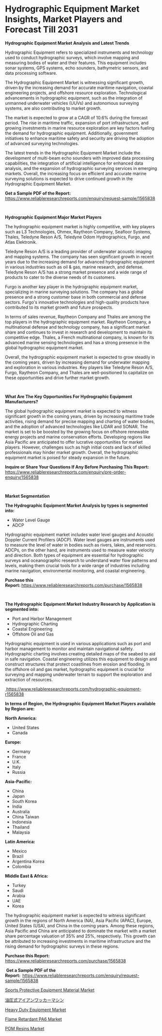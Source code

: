 <p><h1>Hydrographic Equipment Market Insights, Market Players and Forecast Till 2031</h1></p><p><strong>Hydrographic Equipment Market Analysis and Latest Trends</strong></p>
<p><p>Hydrographic Equipment refers to specialized instruments and technology used to conduct hydrographic surveys, which involve mapping and measuring bodies of water and their features. This equipment includes sonar systems, GPS systems, echo sounders, bathymetric sensors, and data processing software. </p><p>The Hydrographic Equipment Market is witnessing significant growth, driven by the increasing demand for accurate maritime navigation, coastal engineering projects, and offshore resource exploration. Technological advancements in hydrographic equipment, such as the integration of unmanned underwater vehicles (UUVs) and autonomous surveying systems, are also contributing to market growth.</p><p>The market is expected to grow at a CAGR of 10.6% during the forecast period. The rise in maritime traffic, expansion of port infrastructure, and growing investments in marine resource exploration are key factors fueling the demand for hydrographic equipment. Additionally, government initiatives to enhance maritime safety and security are driving the adoption of advanced surveying technologies.</p><p>The latest trends in the Hydrographic Equipment Market include the development of multi-beam echo sounders with improved data processing capabilities, the integration of artificial intelligence for enhanced data analysis, and the expansion of hydrographic surveying services in emerging markets. Overall, the increasing focus on efficient and accurate marine surveying solutions is expected to drive continued growth in the Hydrographic Equipment Market.</p></p>
<p><strong>Get a Sample PDF of the Report:&nbsp;</strong> <a href="https://www.reliableresearchreports.com/enquiry/request-sample/1565838">https://www.reliableresearchreports.com/enquiry/request-sample/1565838</a></p>
<p>&nbsp;</p>
<p><strong>Hydrographic Equipment Major Market Players</strong></p>
<p><p>The hydrographic equipment market is highly competitive, with key players such as L3 Technologies, Ohmex, Raytheon Company, Seafloor Systems, Thales, Teledyne Reson A/S, Teledyne Odom Hydrographics, Furgo, and Atlas Elektronik. </p><p>Teledyne Reson A/S is a leading provider of underwater acoustic imaging and mapping systems. The company has seen significant growth in recent years due to the increasing demand for advanced hydrographic equipment in various industries such as oil & gas, marine research, and defense. Teledyne Reson A/S has a strong market presence and a wide range of products to cater to the diverse needs of its customers.</p><p>Furgo is another key player in the hydrographic equipment market, specializing in marine surveying solutions. The company has a global presence and a strong customer base in both commercial and defense sectors. Furgo's innovative technologies and high-quality products have contributed to its market growth and future prospects.</p><p>In terms of sales revenue, Raytheon Company and Thales are among the top players in the hydrographic equipment market. Raytheon Company, a multinational defense and technology company, has a significant market share and continues to invest in research and development to maintain its competitive edge. Thales, a French multinational company, is known for its advanced marine sensing technologies and has a strong presence in the global hydrographic equipment market.</p><p>Overall, the hydrographic equipment market is expected to grow steadily in the coming years, driven by increasing demand for underwater mapping and exploration in various industries. Key players like Teledyne Reson A/S, Furgo, Raytheon Company, and Thales are well-positioned to capitalize on these opportunities and drive further market growth.</p></p>
<p>&nbsp;</p>
<p><strong>What Are The Key Opportunities For Hydrographic Equipment Manufacturers?</strong></p>
<p><p>The global hydrographic equipment market is expected to witness significant growth in the coming years, driven by increasing maritime trade activities, rising demand for precise mapping and charting of water bodies, and the adoption of advanced technologies like LiDAR and SONAR. The market is set to be boosted by the growing focus on offshore renewable energy projects and marine conservation efforts. Developing regions like Asia Pacific are anticipated to offer lucrative opportunities for market players. However, challenges such as high initial costs and lack of skilled professionals may hinder market growth. Overall, the hydrographic equipment market is poised for steady expansion in the future.</p></p>
<p><strong>Inquire or Share Your Questions If Any Before Purchasing This Report:</strong> <a href="https://www.reliableresearchreports.com/enquiry/pre-order-enquiry/1565838">https://www.reliableresearchreports.com/enquiry/pre-order-enquiry/1565838</a></p>
<p>&nbsp;</p>
<p><strong>Market Segmentation</strong></p>
<p><strong>The Hydrographic Equipment Market Analysis by types is segmented into:</strong></p>
<p><ul><li>Water Level Gauge</li><li>ADCP</li></ul></p>
<p><p>Hydrographic equipment market includes water level gauges and Acoustic Doppler Current Profilers (ADCP). Water level gauges are instruments used to measure the level of water in bodies such as rivers, lakes, and reservoirs. ADCPs, on the other hand, are instruments used to measure water velocity and direction. Both types of equipment are essential for hydrographic surveys and oceanographic research to understand water flow patterns and levels, making them crucial tools for a wide range of industries including marine navigation, environmental monitoring, and coastal engineering.</p></p>
<p><strong>Purchase this Report:&nbsp;</strong><a href="https://www.reliableresearchreports.com/purchase/1565838">https://www.reliableresearchreports.com/purchase/1565838</a></p>
<p>&nbsp;</p>
<p><strong>The Hydrographic Equipment Market Industry Research by Application is segmented into:</strong></p>
<p><ul><li>Port and Harbor Management</li><li>Hydrographic Charting</li><li>Coastal Engineering</li><li>Offshore Oil and Gas</li></ul></p>
<p><p>Hydrographic equipment is used in various applications such as port and harbor management to monitor and maintain navigational safety. Hydrographic charting involves creating detailed maps of the seabed to aid in safe navigation. Coastal engineering utilizes this equipment to design and construct structures that protect coastlines from erosion and flooding. In the offshore oil and gas market, hydrographic equipment is crucial for surveying and mapping underwater terrain to support the exploration and extraction of resources.</p></p>
<p><a href="https://www.reliableresearchreports.com/hydrographic-equipment-r1565838">&nbsp;https://www.reliableresearchreports.com/hydrographic-equipment-r1565838</a></p>
<p><strong>In terms of Region, the Hydrographic Equipment Market Players available by Region are:</strong></p>
<p>
    <p> <strong> North America: </strong>
        <ul>
            <li>United States</li>
            <li>Canada</li>
        </ul>
        </p> 
    <p> <strong> Europe: </strong>
        <ul>
            <li>Germany</li>
            <li>France</li>
            <li>U.K.</li>
            <li>Italy</li>
            <li>Russia</li>
        </ul>
        </p> 
    <p> <strong> Asia-Pacific: </strong>
        <ul>
            <li>China</li>
            <li>Japan</li>
            <li>South Korea</li>
            <li>India</li>
            <li>Australia</li>
            <li>China Taiwan</li>
            <li>Indonesia</li>
            <li>Thailand</li>
            <li>Malaysia</li>
        </ul>
        </p> 
    <p> <strong> Latin America: </strong>
        <ul>
            <li>Mexico</li>
            <li>Brazil</li>
            <li>Argentina Korea</li>
            <li>Colombia</li>
        </ul>
        </p> 
    <p> <strong> Middle East & Africa: </strong>
        <ul>
            <li>Turkey</li>
            <li>Saudi</li>
            <li>Arabia</li>
            <li>UAE</li>
            <li>Korea</li>
        </ul>
    </p>
    </p>
<p><p>The hydrographic equipment market is expected to witness significant growth in the regions of North America (NA), Asia Pacific (APAC), Europe, United States (USA), and China in the coming years. Among these regions, Asia Pacific and China are anticipated to dominate the market with a market share percentage valuation of 35% and 25%, respectively. This growth can be attributed to increasing investments in maritime infrastructure and the rising demand for hydrographic surveys in these regions.</p></p>
<p><strong>Purchase this Report: </strong><a href="https://www.reliableresearchreports.com/purchase/1565838">https://www.reliableresearchreports.com/purchase/1565838</a></p>
<p>&nbsp;<strong>Get a Sample PDF of the Report:&nbsp;&nbsp;</strong><a href="https://www.reliableresearchreports.com/enquiry/request-sample/1565838">https://www.reliableresearchreports.com/enquiry/request-sample/1565838</a></p>
<p><strong></strong></p>
<p><p><a href="https://issuu.com/reportprime-2/docs/sports-protective-equipment-material-market-size-2">Sports Protective Equipment Material Market</a></p><p><a href="https://github.com/xemfu2379520/Market-Research-Report-List-1/blob/main/956187626905.md">油圧式アイアンワッカーマシン</a></p><p><a href="https://github.com/fiixsa/Market-Research-Report-List-2/blob/main/heavy-duty-equipment-market.md">Heavy Duty Equipment Market</a></p><p><a href="https://www.linkedin.com/pulse/flame-retardant-pa6-market-analysis-examines-its-scope-growth-eqdkc?trackingId=ICyCph0TYtBMT8WnjcC%2BUQ%3D%3D">Flame Retardant PA6 Market</a></p><p><a href="https://issuu.com/reportprime-2/docs/pom-resins-market-size-2030.pptx">POM Resins Market</a></p></p>
